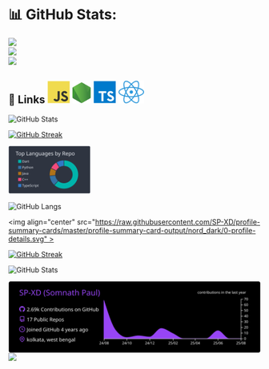 # 📊 GitHub Stats:
![](https://github-readme-stats.vercel.app/api?username=sanashaju&theme=dark&hide_border=false&include_all_commits=false&count_private=false)<br/>
![](https://nirzak-streak-stats.vercel.app/?user=sanashaju&theme=dark&hide_border=false)<br/>
![](https://github-readme-stats.vercel.app/api/top-langs/?username=sanashaju&theme=dark&hide_border=false&include_all_commits=false&count_private=false&layout=compact)


## 🔗 Links <img src="svgs/logo-javascript.svg" style="height: 45px;" /> <img src="svgs/logo-nodejs.svg" style="height: 45px;" /> <img src="svgs/logo-typescript.svg" style="height: 45px;" /> <img src="images/react.png" style="height: 45px;" />    


![GitHub Stats](https://github-readme-stats.vercel.app/api?username=sanashaju&show_icons=true&theme=midnight-purple)


[![GitHub Streak](https://streak-stats.demolab.com?user=sanashaju&theme=dark&background=1A0026)](https://git.io/streak-stats)

<img src="https://raw.githubusercontent.com/SP-XD/profile-summary-cards/master/profile-summary-card-output/nord_dark/1-repos-per-language.svg" width="32.5%">

![GitHub Langs](https://github-readme-stats.vercel.app/api/top-langs/?username=sanashaju&layout=compact&theme=nblue-gree)


<img align="center" src="https://raw.githubusercontent.com/SP-XD/profile-summary-cards/master/profile-summary-card-output/nord_dark/0-profile-details.svg" >




[![GitHub Streak](https://streak-stats.demolab.com?user=sanashaju&theme=dark&background=340D43E3&border=A3318FED)](https://git.io/streak-stats)

![GitHub Stats](https://github-readme-stats.vercel.app/api?username=sanashaju&show_icons=true&theme=midnight-purple&border_color=A3318F)

<img align="center" src="https://raw.githubusercontent.com/SP-XD/profile-summary-cards/master/profile-summary-card-output/midnight_purple/0-profile-details.svg">

<img src="https://github-profile-summary-cards.vercel.app/api/cards/stats?username=sanashaju&theme=jolly" width="32.5%">